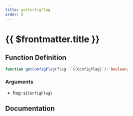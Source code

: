 ```yaml
---
title: getConfigFlag
order: 0
---
```


# {{ $frontmatter.title }}

## Function Definition

```ts
function getConfigFlag(flag: `${ConfigFlag}`): boolean;
```

### Arguments

* flag: `${ConfigFlag}`

## Documentation

<!--@include: ./parts/getConfigFlag.md-->
